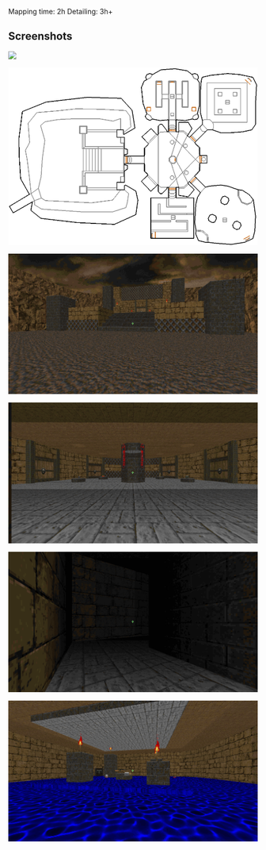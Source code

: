 

Mapping time: 2h
Detailing: 3h+

## Screenshots
![](img/layout.png)

![](img/MAP01.png)

![](img/MAP01_01.png)


![](img/MAP01_02.png)

![](img/MAP01_03.png)

![](img/MAP01_04.png)